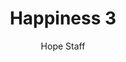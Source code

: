 ---
image: /assets/img/kl/kl_happiness_3.png
title: Happiness 3
number: 3
categories:
  - Meditations
  - Virtues
  - Happiness
author: Hope Staff
notes: Happiness 3
embed: >-
  <iframe style="border-radius:12px" src="https://open.spotify.com/embed/episode/25jNAjD8TJuFUp5LJjKpvf?utm_source=generator" width="100%" height="352" frameBorder="0" allowfullscreen="" allow="autoplay; clipboard-write; encrypted-media; fullscreen; picture-in-picture" loading="lazy"></iframe>
transcript: >-
  SOME LINES OF TEXT START HERE
---